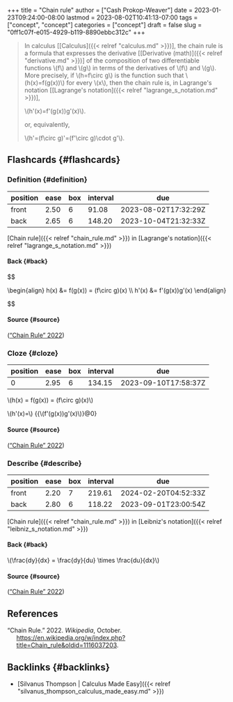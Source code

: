 +++
title = "Chain rule"
author = ["Cash Prokop-Weaver"]
date = 2023-01-23T09:24:00-08:00
lastmod = 2023-08-02T10:41:13-07:00
tags = ["concept", "concept"]
categories = ["concept"]
draft = false
slug = "0ff1c07f-e015-4929-b119-8890ebbc312c"
+++

> In calculus [[Calculus]({{< relref "calculus.md" >}})], the chain rule is a formula that expresses the derivative [[Derivative (math)]({{< relref "derivative.md" >}})] of the composition of two differentiable functions \\(f\\) and \\(g\\) in terms of the derivatives of \\(f\\) and \\(g\\). More precisely, if \\(h=f\circ g\\) is the function such that \\(h(x)=f(g(x))\\) for every \\(x\\), then the chain rule is, in Lagrange's notation [[Lagrange's notation]({{< relref "lagrange_s_notation.md" >}})],
>
> \\(h'(x)=f'(g(x))g'(x)\\).
>
> or, equivalently,
>
> \\(h'=(f\circ g)'=(f'\circ g)\cdot g'\\).


## Flashcards {#flashcards}


### Definition {#definition}

| position | ease | box | interval | due                  |
|----------|------|-----|----------|----------------------|
| front    | 2.50 | 6   | 91.08    | 2023-08-02T17:32:29Z |
| back     | 2.65 | 6   | 148.20   | 2023-10-04T21:32:33Z |

[Chain rule]({{< relref "chain_rule.md" >}}) in [Lagrange's notation]({{< relref "lagrange_s_notation.md" >}})


#### Back {#back}

$$

\begin{align}
h(x) &= f(g(x)) = (f\circ g)(x) \\\\
h'(x) &= f'(g(x))g'(x)
\end{align}

$$


#### Source {#source}

(<a href="#citeproc_bib_item_1">“Chain Rule” 2022</a>)


### Cloze {#cloze}

| position | ease | box | interval | due                  |
|----------|------|-----|----------|----------------------|
| 0        | 2.95 | 6   | 134.15   | 2023-09-10T17:58:37Z |

\\(h(x) = f(g(x)) = (f\circ g)(x)\\)

\\(h'(x)=\\) {{\\(f'(g(x))g'(x)\\)}@0}


#### Source {#source}

(<a href="#citeproc_bib_item_1">“Chain Rule” 2022</a>)


### Describe {#describe}

| position | ease | box | interval | due                  |
|----------|------|-----|----------|----------------------|
| front    | 2.20 | 7   | 219.61   | 2024-02-20T04:52:33Z |
| back     | 2.80 | 6   | 118.22   | 2023-09-01T23:00:54Z |

[Chain rule]({{< relref "chain_rule.md" >}}) in [Leibniz's notation]({{< relref "leibniz_s_notation.md" >}})


#### Back {#back}

\\(\frac{dy}{dx} = \frac{dy}{du} \times \frac{du}{dx}\\)


#### Source {#source}

(<a href="#citeproc_bib_item_1">“Chain Rule” 2022</a>)

## References

<style>.csl-entry{text-indent: -1.5em; margin-left: 1.5em;}</style><div class="csl-bib-body">
  <div class="csl-entry"><a id="citeproc_bib_item_1"></a>“Chain Rule.” 2022. <i>Wikipedia</i>, October. <a href="https://en.wikipedia.org/w/index.php?title=Chain_rule&oldid=1116037203">https://en.wikipedia.org/w/index.php?title=Chain_rule&#38;oldid=1116037203</a>.</div>
</div>


## Backlinks {#backlinks}

-   [Silvanus Thompson | Calculus Made Easy]({{< relref "silvanus_thompson_calculus_made_easy.md" >}})
